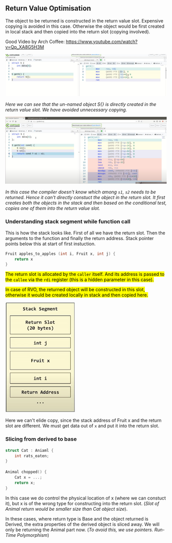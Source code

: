 ## Return Value Optimisation

The object to be returned is constructed in the return value slot. 
Expensive copying is avoided in this case. Otherwise the object would be first 
created in local stack and then copied into the return slot (copying involved).

Good Video by Arch Coffee: https://www.youtube.com/watch?v=Qp_XA8G5H3M

![](../assets/rvo.png)

*Here we can see that the un-named object S{} is directly created in the return
value slot. 
We have avoided unnecessary copying.*

![](../assets/no-rvo.png)

*In this case the compiler doesn't know which among `s1`, `s2` needs to be returned.
Hence it can't directly constuct the object in the return slot. It first creates
both the objects in the stack and then based on the conditional test, copies one
of them into the return value slot.*

### Understanding stack segment while function call

This is how the stack looks like. First of all we have the return slot.
Then the arguments to the function and finally the return address.
Stack pointer points below this at start of first instuction.

```cpp
Fruit apples_to_apples (int i, Fruit x, int j) {
    return x
}
```
<mark/>The return slot is allocated by the `caller` itself. And its address is passed to
the `callee` via the `rdi` register (this is a hidden parameter in this case).<mark>

<mark/>In case of RVO, the returned object will be constructed in this slot, otherwise it would
be created locally in stack and then copied here.<mark>


![](../assets/stack.png)

Here we can't elide copy, since the stack address of Fruit x and the return
slot are different. We must get data out of `x` and put it into the return slot.

### Slicing from derived to base

```cpp
struct Cat : Aniaml {
    int rats_eaten;
}

Animal chopped() {
    Cat x = ...;
    return x;
}
```

In this case we do control the physical location of x (where we can constuct it),
but x is of the wrong type for constructing into the return slot.
(*Slot of Animal return would be smaller size than Cat object size*).

In these cases, where return type is Base and the object returned is Derived,
the extra properties of the derived object is sliced away. We will only be 
returning the Animal part now. 
(*To avoid this, we use pointers. Run-Time Polymorphism*)
